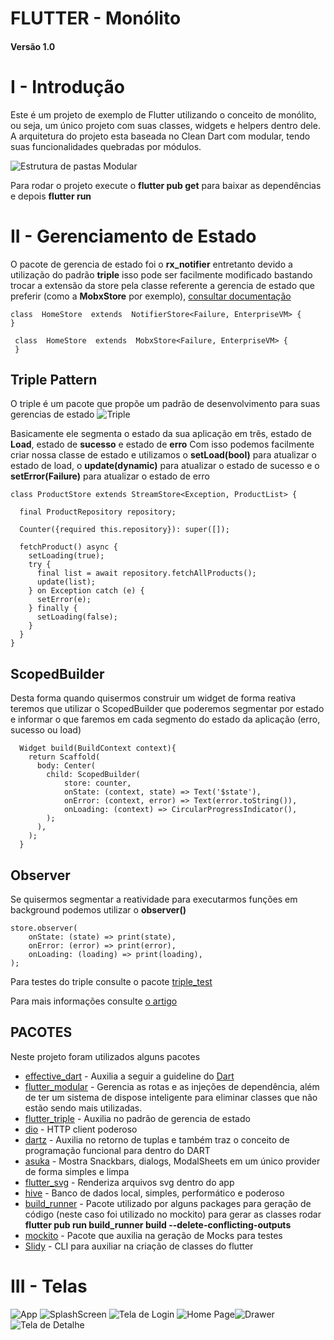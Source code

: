 # FLUTTER - Monólito

#### Versão 1.0

# I - Introdução

Este é um projeto de exemplo de Flutter utilizando o conceito de monólito, ou seja, um único projeto com suas classes, widgets e helpers dentro dele.
A arquitetura do projeto esta baseada no Clean Dart com modular, tendo suas funcionalidades quebradas por módulos.


![Estrutura de pastas Modular](https://user-images.githubusercontent.com/2637049/116998767-18333800-acb5-11eb-80ba-14fde5e1ea63.png)


Para rodar o projeto execute o **flutter pub get** para baixar as dependências e depois **flutter run**

# II - Gerenciamento de Estado

O pacote de gerencia de estado foi o **rx_notifier** entretanto devido a utilização do padrão **triple** isso pode ser facilmente modificado bastando trocar a extensão da store pela classe referente a gerencia de estado que preferir (como a **MobxStore** por exemplo), [consultar documentação](https://pub.dev/packages/flutter_triple)

    class  HomeStore  extends  NotifierStore<Failure, EnterpriseVM> {
    }

     class  HomeStore  extends  MobxStore<Failure, EnterpriseVM> {
     }

## Triple Pattern

O triple é um pacote que propõe um padrão de desenvolvimento para suas gerencias de estado ![Triple](https://miro.medium.com/max/369/0*QcSmCm5f9h2yNRYG.png)

Basicamente ele segmenta o estado da sua aplicação em três, estado de **Load**, estado de **sucesso** e estado de **erro**
Com isso podemos facilmente criar nossa classe de estado e utilizamos o **setLoad(bool)** para atualizar o estado de load, o **update(dynamic)** para atualizar o estado de sucesso e o **setError(Failure)** para atualizar o estado de erro

    class ProductStore extends StreamStore<Exception, ProductList> {

      final ProductRepository repository;

      Counter({required this.repository}): super([]);

      fetchProduct() async {
        setLoading(true);
        try {
          final list = await repository.fetchAllProducts();
          update(list);
        } on Exception catch (e) {
          setError(e);
        } finally {
          setLoading(false);
        }
      }
    }

## ScopedBuilder

Desta forma quando quisermos construir um widget de forma reativa teremos que utilizar o ScopedBuilder que poderemos segmentar por estado e informar o que faremos em cada segmento do estado da aplicação (erro, sucesso ou load)

      Widget build(BuildContext context){
        return Scaffold(
          body: Center(
            child: ScopedBuilder(
                store: counter,
                onState: (context, state) => Text('$state'),
                onError: (context, error) => Text(error.toString()),
                onLoading: (context) => CircularProgressIndicator(),
            );
          ),
        );
      }

## Observer

Se quisermos segmentar a reatividade para executarmos funções em background podemos utilizar o **observer()**

    store.observer(
        onState: (state) => print(state),
        onError: (error) => print(error),
        onLoading: (loading) => print(loading),
    );

Para testes do triple consulte o pacote [triple_test](https://pub.dev/packages/triple_test)

Para mais informações consulte [o artigo](https://medium.com/flutterando/triple-pattern-um-novo-padr%C3%A3o-para-ger%C3%AAncia-de-estado-no-flutter-2e693a0f4c3e)

## PACOTES

Neste projeto foram utilizados alguns pacotes

- [effective_dart](https://pub.dev/packages/effective_dart) - Auxilia a seguir a guideline do [Dart](https://dart.dev/guides/language/effective-dart)
- [flutter_modular](https://pub.dev/packages/flutter_modular) - Gerencia as rotas e as injeções de dependência, além de ter um sistema de dispose inteligente para eliminar classes que não estão sendo mais utilizadas.
- [flutter_triple](https://pub.dev/packages/flutter_triple) - Auxilia no padrão de gerencia de estado
- [dio](https://pub.dev/packages/dio) - HTTP client poderoso
- [dartz](https://pub.dev/packages/dartz) - Auxilia no retorno de tuplas e também traz o conceito de programação funcional para dentro do DART
- [asuka](https://pub.dev/packages/asuka) - Mostra Snackbars, dialogs, ModalSheets em um único provider de forma simples e limpa
- [flutter_svg](https://pub.dev/packages/flutter_svg) - Renderiza arquivos svg dentro do app
- [hive](https://pub.dev/packages/hive) - Banco de dados local, simples, performático e poderoso
- [build_runner](build_runner) - Pacote utilizado por alguns packages para geração de código (neste caso foi utilizado no mockito) para gerar as classes rodar **flutter pub run build_runner build --delete-conflicting-outputs**
- [mockito](https://pub.dev/packages/mockito) - Pacote que auxilia na geração de Mocks para testes
- [Slidy](https://pub.dev/packages/slidy) - CLI para auxiliar na criação de classes do flutter

# III - Telas

![App](https://media3.giphy.com/media/j0NLsIT8GqF1RQnQMe/giphy.gif)
![SplashScreen](https://live.staticflickr.com/65535/51144996288_589c617caf_b.jpg)
![Tela de Login](https://live.staticflickr.com/65535/51144773346_5c111b3697_b.jpg)
![Home Page](https://live.staticflickr.com/65535/51145553359_8359be1f58_b.jpg)![Drawer](https://live.staticflickr.com/65535/51144773396_9f8fc919e5_b.jpg)
![Tela de Detalhe](https://live.staticflickr.com/65535/51145878610_522f4c73af_b.jpg)
